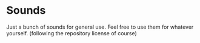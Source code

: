 # Sounds

Just a bunch of sounds for general use.
Feel free to use them for whatever yourself. (following the repository license of course)


